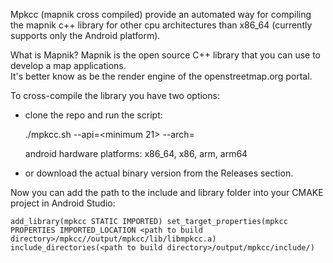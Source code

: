 Mpkcc (mapnik cross compiled) provide an automated way for compiling the mapnik c++ library for other cpu architectures than x86_64 (currently supports only the Android platform).

What is Mapnik?
Mapnik is the open source C++ library that you can use to develop a map applications.<br>
It's better know as be the render engine of the openstreetmap.org portal.

To cross-compile the library you have two options:

- clone the repo and run the script:

  ./mpkcc.sh --api=<minimum 21> --arch=<android hardware platform>

  android hardware platforms: x86_64, x86, arm, arm64

- or download the actual binary version from the Releases section.

Now you can add the path to the include and library folder into your CMAKE project in Android Studio:

`add_library(mpkcc STATIC IMPORTED)
set_target_properties(mpkcc PROPERTIES IMPORTED_LOCATION
    <path to build directory>/mpkcc//output/mpkcc/lib/libmpkcc.a)
include_directories(<path to build directory>/output/mpkcc/include/)`

